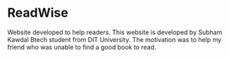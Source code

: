 # ReadWise
Website developed to help readers.
This website is developed by Subham Kawdal Btech student from DIT University.
The motivation was to help my friend who was unable to find a good book to read.

